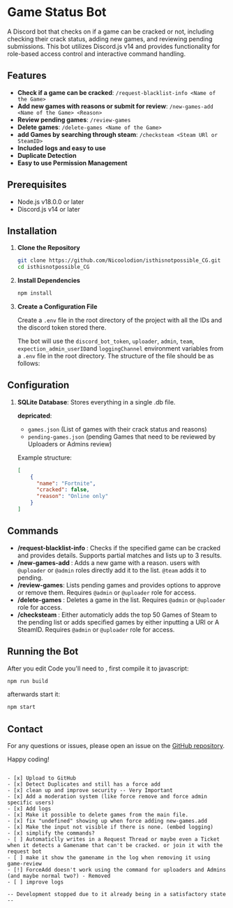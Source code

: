 # Game Status Bot

A Discord bot that checks on if a game can be cracked or not, including checking their crack status, adding new games, and reviewing pending submissions. This bot utilizes Discord.js v14 and provides functionality for role-based access control and interactive command handling.

## Features

- **Check if a game can be cracked**: `/request-blacklist-info <Name of the Game>`
- **Add new games with reasons or submit for review**: `/new-games-add <Name of the Game> <Reason>`
- **Review pending games**: `/review-games`
- **Delete games**: `/delete-games <Name of the Game>`
- **add Games by searching through steam**: `/checksteam <Steam URl or SteamID>`
- **Included logs and easy to use**
- **Duplicate Detection**
- **Easy to use Permission Management**

## Prerequisites

- Node.js v18.0.0 or later
- Discord.js v14 or later

## Installation

1. **Clone the Repository**

   ```bash
   git clone https://github.com/Nicoolodion/isthisnotpossible_CG.git
   cd isthisnotpossible_CG
   ```

2. **Install Dependencies**

   ```bash
   npm install
   ```

3. **Create a Configuration File**

   Create a `.env` file in the root directory of the project with all the IDs and the discord token stored there.

   The bot will use the `discord_bot_token`, `uploader`, `admin`, `team`, `expection_admin_userID`and `loggingChannel` environment variables from a `.env` file in the root directory. The structure of the file should be as follows:

## Configuration

1. **SQLite Database**: Stores everything in a single .db file.

   **depricated**:
   - `games.json` (List of games with their crack status and reasons)
   - `pending-games.json` (pending Games that need to be reviewed by Uploaders or Admins review)

   Example structure:

   ```json
   [
       {
         "name": "Fortnite",
         "cracked": false,
         "reason": "Online only"
       }
   ]
   ```

## Commands

- **/request-blacklist-info <Name of the Game>**: Checks if the specified game can be cracked and provides details. Supports partial matches and lists up to 3 results.
- **/new-games-add <Name of the Game> <Reason>**: Adds a new game with a reason. users with `@uploader` or `@admin` roles directly add it to the list. `@team` adds it to pending.
- **/review-games**: Lists pending games and provides options to approve or remove them. Requires `@admin` or `@uploader` role for access.
- **/delete-games <Name of the Game>**: Deletes a game in the list. Requires `@admin` or `@uploader` role for access.
- **/checksteam <Name of the Game>**: Either automaticly adds the top 50 Games of Steam to the pending list or adds specified games by either inputting a URl or A SteamID. Requires `@admin` or `@uploader` role for access.

## Running the Bot

After you edit Code you'll need to , first compile it to javascript:

```bash
npm run build
```

afterwards start it:

```bash
npm start
```

## Contact

For any questions or issues, please open an issue on the [GitHub repository](https://github.com/Nicoolodion/isthisnotpossible_CG/issues).

Happy coding!

```

- [x] Upload to GitHub
- [x] Detect Duplicates and still has a force add
- [x] clean up and improve security -- Very Important
- [x] Add a moderation system (like force remove and force admin specific users)
- [x] Add logs
- [x] Make it possible to delete games from the main file.
- [x] fix "undefined" showing up when force adding new-games.add
- [x] Make the input not visible if there is none. (embed logging)
- [x] simplify the commands?
- [ ] Automaticlly writes in a Request Thread or maybe even a Ticket when it detects a Gamename that can't be cracked. or join it with the request bot
- [ ] make it show the gamename in the log when removing it using game-review
- [!] ForceAdd doesn't work using the command for uploaders and Admins (and maybe normal two?) - Removed
- [ ] improve logs

-- Development stopped due to it already being in a satisfactory state --